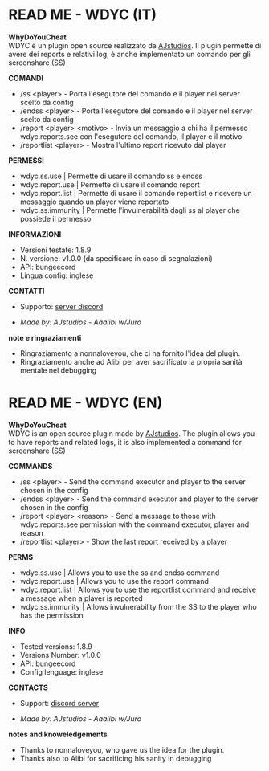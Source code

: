 # READ ME - WDYC (IT)
**WhyDoYouCheat** \
WDYC è un plugin open source realizzato da [AJstudios](https://discord.io/AJstudios).
Il plugin permette di avere dei reports e relativi log, è anche
implementato un comando per gli screenshare (SS)

**COMANDI**
- /ss \<player> - Porta l'esegutore del comando e il player nel server scelto da config
- /endss \<player> - Porta l'esegutore del comando e il player nel server scelto da config
- /report \<player> \<motivo> - Invia un messaggio a chi ha il permesso wdyc.reports.see con l'esegutore del comando, il player e il motivo
- /reportlist \<player> - Mostra l'ultimo report ricevuto dal player

**PERMESSI**
- wdyc.ss.use | Permette di usare il comando ss e endss
- wdyc.report.use | Permette di usare il comando report
- wdyc.report.list | Permette di usare il comando reportlist e ricevere un messaggio quando un player viene reportato
- wdyc.ss.immunity | Permette l'invulnerabilità dagli ss al player che possiede il permesso

**INFORMAZIONI**
- Versioni testate: 1.8.9
- N. versione: v1.0.0 (da specificare in caso di segnalazioni)
- API: bungeecord
- Lingua config: inglese

**CONTATTI**
- Supporto: [server discord](https://discord.io/AJstudios)

- _Made by: AJstudios - Aaalibi w/Juro_

**note e ringraziamenti**
- Ringraziamento a nonnaloveyou, che ci ha fornito l'idea del plugin.
- Ringraziamento anche ad Alibi per aver sacrificato la propria sanità mentale nel debugging


# READ ME - WDYC (EN)
**WhyDoYouCheat** \
WDYC is an open source plugin made by [AJstudios](https://discord.io/AJstudios).
The plugin allows you to have reports and related logs, it is also
implemented a command for screenshare (SS)

**COMMANDS**
- /ss \<player> - Send the command executor and player to the server chosen in the config
- /endss \<player> - Send the command executor and player to the server chosen in the config
- /report \<player> \<reason> - Send a message to those with wdyc.reports.see permission with the command executor, player and reason
- /reportlist \<player> - Show the last report received by a player

**PERMS**
- wdyc.ss.use | Allows you to use the ss and endss command
- wdyc.report.use | Allows you to use the report command
- wdyc.report.list | Allows you to use the reportlist command and receive a message when a player is reported
- wdyc.ss.immunity | Allows invulnerability from the SS to the player who has the permission

**INFO**
- Tested versions: 1.8.9
- Versions Number: v1.0.0
- API: bungeecord
- Config lenguage: inglese

**CONTACTS**
- Support: [discord server](https://discord.io/AJstudios)

- _Made by: AJstudios - Aaalibi w/Juro_

**notes and knoweledgements**
- Thanks to nonnaloveyou, who gave us the idea for the plugin.
- Thanks also to Alibi for sacrificing his sanity in debugging
